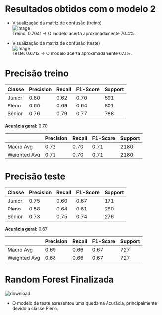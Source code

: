 # **Resultados obtidos com o modelo 2**    
- Visualização da matriz de confusão (treino)     
![image](https://github.com/user-attachments/assets/a5b34a80-7aea-4e6c-9c6a-b28a908a92c9)  
Treino: 0.7041 -> O modelo acerta aproximadamente 70.4%.     

- Visualização da matriz de confusão (teste)    
![image](https://github.com/user-attachments/assets/f98e1406-5ac5-4569-b22f-7523051cd9a3)   
Teste: 0.6712 -> O modelo acerta aproximadamente 67.1%.     

# **Precisão treino**       

| Classe  | Precision | Recall | F1-Score | Support |
|---------|-----------|--------|----------|---------|
| Júnior  | 0.80      | 0.62   | 0.70     | 591     |
| Pleno   | 0.60      | 0.69   | 0.64     | 801     |
| Sênior  | 0.76      | 0.79   | 0.77     | 788     |    

**Acurácia geral:** 0.70 

|             | Precision | Recall | F1-Score | Support |
|-------------|-----------|--------|----------|---------|
| Macro Avg   | 0.72      | 0.70   | 0.71     | 2180    |
| Weighted Avg| 0.71      | 0.70   | 0.71     | 2180    |

# **Precisão teste**  

| Classe  | Precision | Recall | F1-Score | Support |
|---------|-----------|--------|----------|---------|
| Júnior  | 0.75      | 0.60   | 0.67     | 171     |
| Pleno   | 0.58      | 0.64   | 0.61     | 280     |
| Sênior  | 0.73      | 0.75   | 0.74     | 276     |  

**Acurácia geral:** 0.67 

|             | Precision | Recall | F1-Score | Support |
|-------------|-----------|--------|----------|---------|
| Macro Avg   | 0.69      | 0.66   | 0.67     | 727     |
| Weighted Avg| 0.68      | 0.66   | 0.67     | 727     | 

# **Random Forest Finalizada**    
![download](https://github.com/user-attachments/assets/d465ef4f-0032-43c9-951d-6b78dc1b915a)    

- O modelo de teste apresentou uma queda na Acurácia, principalmente devido a classe Pleno.  

